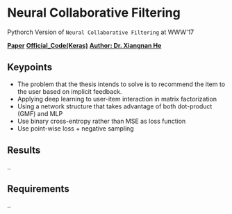# Neural Collaborative Filtering

Pythorch Version of `Neural Collaborative Filtering` at WWW'17 

**[Paper](https://dl.acm.org/doi/10.1145/3038912.3052569)**
**[Official_Code(Keras)](https://github.com/hexiangnan/neural_collaborative_filtering)**
**[Author: Dr. Xiangnan He](http://www.comp.nus.edu.sg/~xiangnan/)**

## Keypoints
* The problem that the thesis intends to solve is to recommend the item to the user based on implicit feedback.
* Applying deep learning to user-item interaction in matrix factorization
* Using a network structure that takes advantage of both dot-product (GMF) and MLP
* Use binary cross-entropy rather than MSE as loss function
* Use point-wise loss + negative sampling

## Results
..
## Requirements
..

